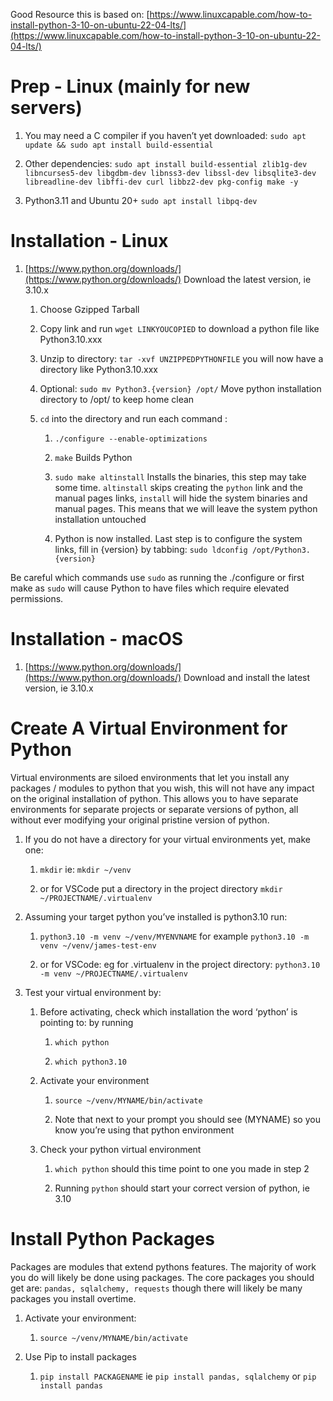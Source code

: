 Good Resource this is based on: [https://www.linuxcapable.com/how-to-install-python-3-10-on-ubuntu-22-04-lts/](https://www.linuxcapable.com/how-to-install-python-3-10-on-ubuntu-22-04-lts/)

Prep - Linux (mainly for new servers)
=====================================

1.  You may need a C compiler if you haven’t yet downloaded: `sudo apt update && sudo apt install build-essential`
    
2.  Other dependencies: `sudo apt install build-essential zlib1g-dev libncurses5-dev libgdbm-dev libnss3-dev libssl-dev libsqlite3-dev libreadline-dev libffi-dev curl libbz2-dev pkg-config make -y`
    
3.  Python3.11 and Ubuntu 20+ `sudo apt install libpq-dev`
    

Installation - Linux
====================

1.  [https://www.python.org/downloads/](https://www.python.org/downloads/) Download the latest version, ie 3.10.x
    
    1.  Choose Gzipped Tarball
        
    2.  Copy link and run `wget LINKYOUCOPIED` to download a python file like Python3.10.xxx
        
    3.  Unzip to directory: `tar -xvf UNZIPPEDPYTHONFILE` you will now have a directory like Python3.10.xxx
        
    4.  Optional: `sudo mv Python3.{version} /opt/` Move python installation directory to /opt/ to keep home clean
        
    5.  `cd` into the directory and run each command :
        
        1.  `./configure --enable-optimizations`
            
        2.  `make` Builds Python
            
        3.  `sudo make altinstall` Installs the binaries, this step may take some time. `altinstall` skips creating the `python` link and the manual pages links, `install` will hide the system binaries and manual pages. This means that we will leave the system python installation untouched
            
        4.  Python is now installed. Last step is to configure the system links, fill in {version} by tabbing: `sudo ldconfig /opt/Python3.{version}`
            

Be careful which commands use `sudo` as running the ./configure or first make as `sudo` will cause Python to have files which require elevated permissions.

Installation - macOS
====================

1.  [https://www.python.org/downloads/](https://www.python.org/downloads/) Download and install the latest version, ie 3.10.x
    

Create A Virtual Environment for Python
=======================================

Virtual environments are siloed environments that let you install any packages / modules to python that you wish, this will not have any impact on the original installation of python. This allows you to have separate environments for separate projects or separate versions of python, all without ever modifying your original pristine version of python.

1.  If you do not have a directory for your virtual environments yet, make one:
    
    1.  `mkdir` ie: `mkdir ~/venv`
        
    2.  or for VSCode put a directory in the project directory `mkdir ~/PROJECTNAME/.virtualenv`
        
2.  Assuming your target python you’ve installed is python3.10 run:
    
    1.  `python3.10 -m venv ~/venv/MYENVNAME` for example `python3.10 -m venv ~/venv/james-test-env`
        
    2.  or for VSCode: eg for .virtualenv in the project directory: `python3.10 -m venv ~/PROJECTNAME/.virtualenv`
        
3.  Test your virtual environment by:
    
    1.  Before activating, check which installation the word ‘python’ is pointing to: by running
        
        1.  `which python`
            
        2.  `which python3.10`
            
    2.  Activate your environment
        
        1.  `source ~/venv/MYNAME/bin/activate`
            
        2.  Note that next to your prompt you should see (MYNAME) so you know you’re using that python environment
            
    3.  Check your python virtual environment
        
        1.  `which python` should this time point to one you made in step 2
            
        2.  Running `python` should start your correct version of python, ie 3.10
            

Install Python Packages
=======================

Packages are modules that extend pythons features. The majority of work you do will likely be done using packages. The core packages you should get are: `pandas, sqlalchemy, requests` though there will likely be many packages you install overtime.

1.  Activate your environment:
    
    1.  `source ~/venv/MYNAME/bin/activate`
        
2.  Use Pip to install packages
    
    1.  `pip install PACKAGENAME` ie `pip install pandas, sqlalchemy` or `pip install pandas`
